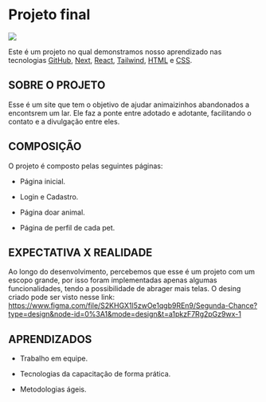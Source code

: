 # Projeto final
<img src = "https://i.ibb.co/bKqyGNS/Logo.png">

Este é um projeto no qual demonstramos nosso aprendizado nas tecnologias [GitHub](https://github.com/), [Next](https://nextjs.org/), [React](https://react.dev/), [Tailwind](https://tailwindcss.com/), [HTML](https://developer.mozilla.org/pt-BR/docs/Web/HTML) e [CSS](https://developer.mozilla.org/pt-BR/docs/Web/CSS).

## SOBRE O PROJETO 

Esse é um site que tem o objetivo de ajudar animaizinhos abandonados a encontsrem um lar. Ele faz a ponte entre adotado e adotante, facilitando o contato e a divulgação entre eles.


## COMPOSIÇÃO 

O projeto é composto pelas seguintes páginas:

- Página inicial.

- Login e Cadastro.

- Página doar animal.

- Página de perfil de cada pet.


## EXPECTATIVA X REALIDADE 

Ao longo do desenvolvimento, percebemos que esse é um projeto com um escopo grande, por isso foram implementadas apenas algumas funcionalidades, tendo a possibilidade de abrager mais telas. O desing criado pode ser visto nesse link: https://www.figma.com/file/S2KHGX1l5zwOe1qgb9REn9/Segunda-Chance?type=design&node-id=0%3A1&mode=design&t=a1pkzF7Rg2pGz9wx-1

## APRENDIZADOS

- Trabalho em equipe.
 
- Tecnologias da capacitação de forma prática.

- Metodologias ágeis.
